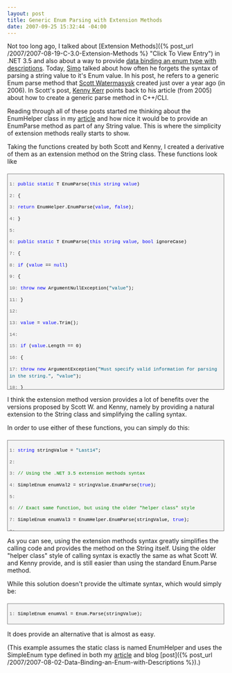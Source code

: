 ```yaml
---
layout: post
title: Generic Enum Parsing with Extension Methods
date: 2007-09-25 15:32:44 -04:00
---
```


Not too long ago, I talked about [Extension Methods]({% post_url /2007/2007-08-19-C-3.0-Extension-Methods %} "Click To View Entry") in .NET 3.5 and also about a way to provide [data binding an enum type with descriptions](http://www.codeproject.com/useritems/enumdatabinding.asp). Today, [Simo](http://codeclimber.net.nz/archive/2007/09/25/String-to-Enum.aspx) talked about how often he forgets the syntax of parsing a string value to it's Enum value. In his post, he refers to a generic Enum parse method that [Scott Watermasysk](http://scottwater.com/blog/archive/Generic-Enum-Parse/) created just over a year ago (in 2006). In Scott's post, [Kenny Kerr](http://weblogs.asp.net/kennykerr/archive/2005/05/16/The-Case-of-the-Missing-Generic-_2800_Parse-Method_2900_.aspx) points back to his article (from 2005) about how to create a generic parse method in C++/CLI.  

Reading through all of these posts started me thinking about the EnumHelper class in my [article](http://www.codeproject.com/useritems/enumdatabinding.asp) and how nice it would be to provide an EnumParse method as part of any String value. This is where the simplicity of extension methods really starts to show.  

Taking the functions created by both Scott and Kenny, I created a derivative of them as an extension method on the String class. These functions look like
 <div style="border-right: gray 1px solid; padding-right: 4px; border-top: gray 1px solid; padding-left: 4px; font-size: 8pt; padding-bottom: 4px; margin: 20px 0px 10px; overflow: auto; border-left: gray 1px solid; width: 97.5%; cursor: text; max-height: 1200px; line-height: 12pt; padding-top: 4px; border-bottom: gray 1px solid; font-family: consolas, 'Courier New', courier, monospace; height: 488px; background-color: #f4f4f4"> <div style="padding-right: 0px; padding-left: 0px; font-size: 8pt; padding-bottom: 0px; overflow: visible; width: 100%; color: black; border-top-style: none; line-height: 12pt; padding-top: 0px; font-family: consolas, 'Courier New', courier, monospace; border-right-style: none; border-left-style: none; background-color: #f4f4f4; border-bottom-style: none">

<span style="color: #606060">   1:</span> <span style="color: #0000ff">public</span> <span style="color: #0000ff">static</span> T EnumParse<T>(<span style="color: #0000ff">this</span> <span style="color: #0000ff">string</span> <span style="color: #0000ff">value</span>)

<span style="color: #606060">   2:</span> {

<span style="color: #606060">   3:</span>     <span style="color: #0000ff">return</span> EnumHelper.EnumParse<T>(<span style="color: #0000ff">value</span>, <span style="color: #0000ff">false</span>);

<span style="color: #606060">   4:</span> }

<span style="color: #606060">   5:</span>  

<span style="color: #606060">   6:</span> <span style="color: #0000ff">public</span> <span style="color: #0000ff">static</span> T EnumParse<T>(<span style="color: #0000ff">this</span> <span style="color: #0000ff">string</span> <span style="color: #0000ff">value</span>, <span style="color: #0000ff">bool</span> ignoreCase)

<span style="color: #606060">   7:</span> {

<span style="color: #606060">   8:</span>     <span style="color: #0000ff">if</span> (<span style="color: #0000ff">value</span> == <span style="color: #0000ff">null</span>)

<span style="color: #606060">   9:</span>     {

<span style="color: #606060">  10:</span>         <span style="color: #0000ff">throw</span> <span style="color: #0000ff">new</span> ArgumentNullException(<span style="color: #006080">"value"</span>);

<span style="color: #606060">  11:</span>     }

<span style="color: #606060">  12:</span>  

<span style="color: #606060">  13:</span>     <span style="color: #0000ff">value</span> = <span style="color: #0000ff">value</span>.Trim();

<span style="color: #606060">  14:</span>  

<span style="color: #606060">  15:</span>     <span style="color: #0000ff">if</span> (<span style="color: #0000ff">value</span>.Length == 0)

<span style="color: #606060">  16:</span>     {

<span style="color: #606060">  17:</span>         <span style="color: #0000ff">throw</span> <span style="color: #0000ff">new</span> ArgumentException(<span style="color: #006080">"Must specify valid information for parsing in the string."</span>, <span style="color: #006080">"value"</span>);

<span style="color: #606060">  18:</span>     }

<span style="color: #606060">  19:</span>  

<span style="color: #606060">  20:</span>     Type t = <span style="color: #0000ff">typeof</span>(T);

<span style="color: #606060">  21:</span>  

<span style="color: #606060">  22:</span>     <span style="color: #0000ff">if</span> (!t.IsEnum)

<span style="color: #606060">  23:</span>     {

<span style="color: #606060">  24:</span>         <span style="color: #0000ff">throw</span> <span style="color: #0000ff">new</span> ArgumentException(<span style="color: #006080">"Type provided must be an Enum."</span>, <span style="color: #006080">"T"</span>);

<span style="color: #606060">  25:</span>     }

<span style="color: #606060">  26:</span>  

<span style="color: #606060">  27:</span>     T enumType = (T)Enum.Parse(t, <span style="color: #0000ff">value</span>, ignoreCase);

<span style="color: #606060">  28:</span>     <span style="color: #0000ff">return</span> enumType;

<span style="color: #606060">  29:</span> }
</div></div>


I think the extension method version provides a lot of benefits over the versions proposed by Scott W. and Kenny, namely by providing a natural extension to the String class and simplifying the calling syntax.

In order to use either of these functions, you can simply do this:

<div style="border-right: gray 1px solid; padding-right: 4px; border-top: gray 1px solid; padding-left: 4px; font-size: 8pt; padding-bottom: 4px; margin: 20px 0px 10px; overflow: auto; border-left: gray 1px solid; width: 97.5%; cursor: text; max-height: 200px; line-height: 12pt; padding-top: 4px; border-bottom: gray 1px solid; font-family: consolas, 'Courier New', courier, monospace; background-color: #f4f4f4">
<div style="padding-right: 0px; padding-left: 0px; font-size: 8pt; padding-bottom: 0px; overflow: visible; width: 100%; color: black; border-top-style: none; line-height: 12pt; padding-top: 0px; font-family: consolas, 'Courier New', courier, monospace; border-right-style: none; border-left-style: none; background-color: #f4f4f4; border-bottom-style: none">

<span style="color: #606060">   1:</span> <span style="color: #0000ff">string</span> stringValue = <span style="color: #006080">"Last14"</span>;

<span style="color: #606060">   2:</span>  

<span style="color: #606060">   3:</span> <span style="color: #008000">// Using the .NET 3.5 extension methods syntax</span>

<span style="color: #606060">   4:</span> SimpleEnum enumVal2 = stringValue.EnumParse<SimpleEnum>(<span style="color: #0000ff">true</span>);

<span style="color: #606060">   5:</span>  

<span style="color: #606060">   6:</span> <span style="color: #008000">// Exact same function, but using the older "helper class" style</span>

<span style="color: #606060">   7:</span> SimpleEnum enumVal3 = EnumHelper.EnumParse<SimpleEnum>(stringValue, <span style="color: #0000ff">true</span>);

<span style="color: #606060">   8:</span>  

<span style="color: #606060">   9:</span> <span style="color: #008000">// Using the standard Enum.Parse method</span>

<span style="color: #606060">  10:</span> SimpleEnum enumVal = (SimpleEnum)Enum.Parse(<span style="color: #0000ff">typeof</span>(SimpleEnum), stringValue);
</div></div>


As you can see, using the extension methods syntax greatly simplifies the calling code and provides the method on the String itself. Using the older "helper class" style of calling syntax is exactly the same as what Scott W. and Kenny provide, and is still easier than using the standard Enum.Parse method.

While this solution doesn't provide the ultimate syntax, which would simply be:

<div style="border-right: gray 1px solid; padding-right: 4px; border-top: gray 1px solid; padding-left: 4px; font-size: 8pt; padding-bottom: 4px; margin: 20px 0px 10px; overflow: auto; border-left: gray 1px solid; width: 97.5%; cursor: text; max-height: 200px; line-height: 12pt; padding-top: 4px; border-bottom: gray 1px solid; font-family: consolas, 'Courier New', courier, monospace; background-color: #f4f4f4">
<div style="padding-right: 0px; padding-left: 0px; font-size: 8pt; padding-bottom: 0px; overflow: visible; width: 100%; color: black; border-top-style: none; line-height: 12pt; padding-top: 0px; font-family: consolas, 'Courier New', courier, monospace; border-right-style: none; border-left-style: none; background-color: #f4f4f4; border-bottom-style: none">

<span style="color: #606060">   1:</span> SimpleEnum enumVal = Enum.Parse<SimpleEnum>(stringValue);
</div></div>


It does provide an alternative that is almost as easy.

(This example assumes the static class is named EnumHelper and uses the SimpleEnum type defined in both my [article](http://www.codeproject.com/useritems/enumdatabinding.asp) and blog [post]({% post_url /2007/2007-08-02-Data-Binding-an-Enum-with-Descriptions %}).)
